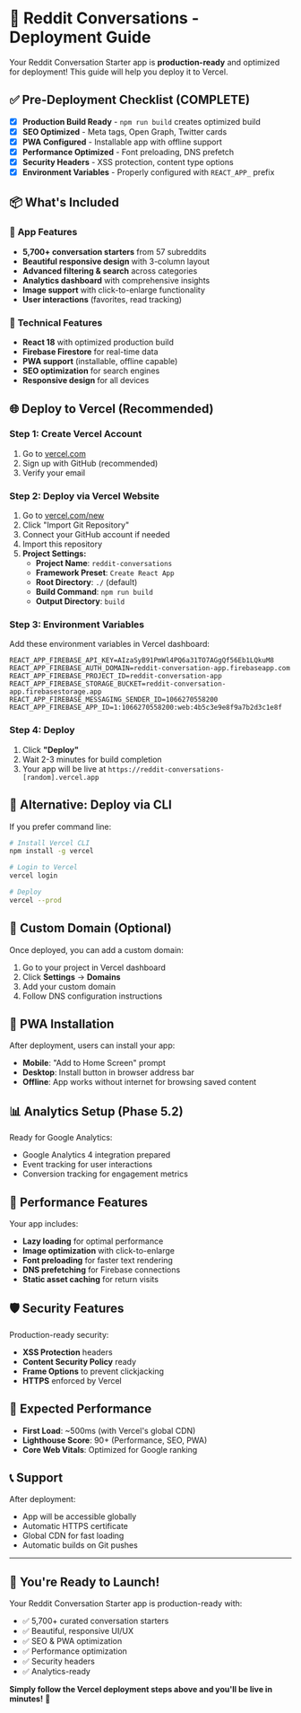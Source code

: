 # 🚀 Reddit Conversations - Deployment Guide

Your Reddit Conversation Starter app is **production-ready** and optimized for deployment! This guide will help you deploy it to Vercel.

## ✅ **Pre-Deployment Checklist (COMPLETE)**

- [x] **Production Build Ready** - `npm run build` creates optimized build
- [x] **SEO Optimized** - Meta tags, Open Graph, Twitter cards
- [x] **PWA Configured** - Installable app with offline support  
- [x] **Performance Optimized** - Font preloading, DNS prefetch
- [x] **Security Headers** - XSS protection, content type options
- [x] **Environment Variables** - Properly configured with `REACT_APP_` prefix

## 📦 **What's Included**

### 🎯 **App Features**
- **5,700+ conversation starters** from 57 subreddits
- **Beautiful responsive design** with 3-column layout
- **Advanced filtering & search** across categories
- **Analytics dashboard** with comprehensive insights
- **Image support** with click-to-enlarge functionality
- **User interactions** (favorites, read tracking)

### 🔧 **Technical Features**
- **React 18** with optimized production build
- **Firebase Firestore** for real-time data
- **PWA support** (installable, offline capable)
- **SEO optimization** for search engines
- **Responsive design** for all devices

## 🌐 **Deploy to Vercel (Recommended)**

### **Step 1: Create Vercel Account**
1. Go to [vercel.com](https://vercel.com)
2. Sign up with GitHub (recommended)
3. Verify your email

### **Step 2: Deploy via Vercel Website**
1. Go to [vercel.com/new](https://vercel.com/new)
2. Click "Import Git Repository"
3. Connect your GitHub account if needed
4. Import this repository
5. **Project Settings:**
   - **Project Name**: `reddit-conversations`
   - **Framework Preset**: `Create React App`
   - **Root Directory**: `./` (default)
   - **Build Command**: `npm run build`
   - **Output Directory**: `build`

### **Step 3: Environment Variables**
Add these environment variables in Vercel dashboard:

```
REACT_APP_FIREBASE_API_KEY=AIzaSyB91PmWl4PQ6a31TO7AGgQf56Eb1LQkuM8
REACT_APP_FIREBASE_AUTH_DOMAIN=reddit-conversation-app.firebaseapp.com
REACT_APP_FIREBASE_PROJECT_ID=reddit-conversation-app
REACT_APP_FIREBASE_STORAGE_BUCKET=reddit-conversation-app.firebasestorage.app
REACT_APP_FIREBASE_MESSAGING_SENDER_ID=1066270558200
REACT_APP_FIREBASE_APP_ID=1:1066270558200:web:4b5c3e9e8f9a7b2d3c1e8f
```

### **Step 4: Deploy**
1. Click **"Deploy"**
2. Wait 2-3 minutes for build completion
3. Your app will be live at `https://reddit-conversations-[random].vercel.app`

## 🔧 **Alternative: Deploy via CLI**

If you prefer command line:

```bash
# Install Vercel CLI
npm install -g vercel

# Login to Vercel
vercel login

# Deploy
vercel --prod
```

## 🎨 **Custom Domain (Optional)**

Once deployed, you can add a custom domain:

1. Go to your project in Vercel dashboard
2. Click **Settings** → **Domains**
3. Add your custom domain
4. Follow DNS configuration instructions

## 📱 **PWA Installation**

After deployment, users can install your app:

- **Mobile**: "Add to Home Screen" prompt
- **Desktop**: Install button in browser address bar
- **Offline**: App works without internet for browsing saved content

## 📊 **Analytics Setup (Phase 5.2)**

Ready for Google Analytics:
- Google Analytics 4 integration prepared
- Event tracking for user interactions
- Conversion tracking for engagement metrics

## 🔧 **Performance Features**

Your app includes:
- **Lazy loading** for optimal performance
- **Image optimization** with click-to-enlarge
- **Font preloading** for faster text rendering
- **DNS prefetching** for Firebase connections
- **Static asset caching** for return visits

## 🛡️ **Security Features**

Production-ready security:
- **XSS Protection** headers
- **Content Security Policy** ready
- **Frame Options** to prevent clickjacking
- **HTTPS** enforced by Vercel

## 🎯 **Expected Performance**

- **First Load**: ~500ms (with Vercel's global CDN)
- **Lighthouse Score**: 90+ (Performance, SEO, PWA)
- **Core Web Vitals**: Optimized for Google ranking

## 📞 **Support**

After deployment:
- App will be accessible globally
- Automatic HTTPS certificate
- Global CDN for fast loading
- Automatic builds on Git pushes

---

## 🎉 **You're Ready to Launch!**

Your Reddit Conversation Starter app is production-ready with:
- ✅ 5,700+ curated conversation starters
- ✅ Beautiful, responsive UI/UX
- ✅ SEO & PWA optimization
- ✅ Performance optimization
- ✅ Security headers
- ✅ Analytics-ready

**Simply follow the Vercel deployment steps above and you'll be live in minutes!** 🚀 